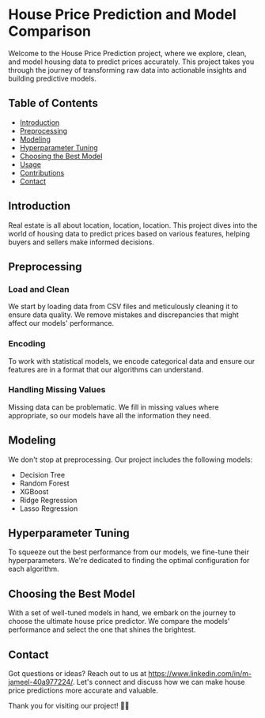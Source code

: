 # House Price Prediction and Model Comparison

Welcome to the House Price Prediction project, where we explore, clean, and model housing data to predict prices accurately. This project takes you through the journey of transforming raw data into actionable insights and building predictive models.

## Table of Contents

- [Introduction](#introduction)
- [Preprocessing](#preprocessing)
- [Modeling](#modeling)
- [Hyperparameter Tuning](#hyperparameter-tuning)
- [Choosing the Best Model](#choosing-the-best-model)
- [Usage](#usage)
- [Contributions](#contributions)
- [Contact](#contact)

## Introduction

Real estate is all about location, location, location. This project dives into the world of housing data to predict prices based on various features, helping buyers and sellers make informed decisions.

## Preprocessing

### Load and Clean

We start by loading data from CSV files and meticulously cleaning it to ensure data quality. We remove mistakes and discrepancies that might affect our models' performance.

### Encoding

To work with statistical models, we encode categorical data and ensure our features are in a format that our algorithms can understand.

### Handling Missing Values

Missing data can be problematic. We fill in missing values where appropriate, so our models have all the information they need.

## Modeling

We don't stop at preprocessing. Our project includes the following models:

- Decision Tree
- Random Forest
- XGBoost
- Ridge Regression
- Lasso Regression

## Hyperparameter Tuning

To squeeze out the best performance from our models, we fine-tune their hyperparameters. We're dedicated to finding the optimal configuration for each algorithm.

## Choosing the Best Model

With a set of well-tuned models in hand, we embark on the journey to choose the ultimate house price predictor. We compare the models' performance and select the one that shines the brightest.

## Contact

Got questions or ideas? Reach out to us at https://www.linkedin.com/in/m-jameel-40a977224/. Let's connect and discuss how we can make house price predictions more accurate and valuable.

Thank you for visiting our project! 🏡✨
